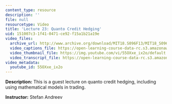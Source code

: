 ```yaml
---
content_type: resource
description: ''
file: null
resourcetype: Video
title: 'Lecture 23: Quanto Credit Hedging'
uid: 151007c3-1f41-0471-ce92-f15a1b21a19e
video_files:
  archive_url: http://www.archive.org/download/MIT18.S096F13/MIT18_S096F13_lec23_300k.mp4
  video_captions_file: https://open-learning-course-data-rc.s3.amazonaws.com/18-s096-topics-in-mathematics-with-applications-in-finance-fall-2013/049fc5b84aa45edab8d844f48f5a5fc6_55OXxe_ix2o.vtt
  video_thumbnail_file: https://img.youtube.com/vi/55OXxe_ix2o/default.jpg
  video_transcript_file: https://open-learning-course-data-rc.s3.amazonaws.com/18-s096-topics-in-mathematics-with-applications-in-finance-fall-2013/837c2c22169cc2a4bad07f4904f7d661_55OXxe_ix2o.pdf
video_metadata:
  youtube_id: 55OXxe_ix2o
---
```


**Description:** This is a guest lecture on quanto credit hedging, including using mathematical models in trading.

**Instructor:** Stefan Andreev